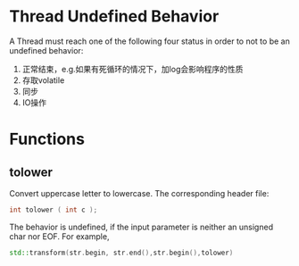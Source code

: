 # Thread Undefined Behavior

A Thread must reach one of the following four status in order to not to be an undefined behavior:

1. 正常结束，e.g.如果有死循环的情况下，加log会影响程序的性质
2. 存取volatile
3. 同步
4. IO操作

# Functions

## tolower

Convert uppercase letter to lowercase. The corresponding header file: <cctype>

```c++
int tolower ( int c );
```

The behavior is undefined, if the input parameter is neither an unsigned char nor EOF. For example,

```c++
std::transform(str.begin, str.end(),str.begin(),tolower)
```



